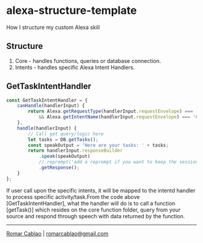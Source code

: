 # alexa-structure-template
How I structure my custom Alexa skill

## Structure
1. Core - handles functions, queries or database connection.
2. Intents - handles specific Alexa Intent Handlers.

## GetTaskIntentHandler

  ```js
  const GetTaskIntentHandler = {
      canHandle(handlerInput) {
          return Alexa.getRequestType(handlerInput.requestEnvelope) === 'IntentRequest'
              && Alexa.getIntentName(handlerInput.requestEnvelope) === 'GetTaskIntent';
      },
      handle(handlerInput) {
          // Call get query/logic here
          let tasks = DB.getTasks();
          const speakOutput = 'Here are your tasks: ' + tasks;
          return handlerInput.responseBuilder
              .speak(speakOutput)
              //.reprompt('add a reprompt if you want to keep the session open for the user to respond')
              .getResponse();
      }
  };

  ```

If user call upon the specific intents, it will be mapped to the intentd handler to process specific activity/task.From the code above [GetTaskIntentHandler], what the handler will do is to call a function [getTask()] which resides on the core function folder, query from your source and respond through speech with data returned by the function.

---
[Romar Cablao](https://www.linkedin.com/in/romarcablao) | <romarcablao@gmail.com>
